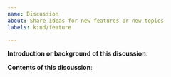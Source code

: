 ```yaml
---
name: Discussion
about: Share ideas for new features or new topics
labels: kind/feature

---
```

<!-- Please only use this template for submitting discussions -->

**Introduction or background of this discussion**:

**Contents of this discussion**:
